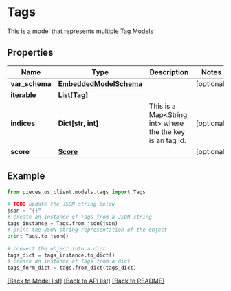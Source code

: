 # Tags

This is a model that represents multiple Tag Models

## Properties

Name | Type | Description | Notes
------------ | ------------- | ------------- | -------------
**var_schema** | [**EmbeddedModelSchema**](EmbeddedModelSchema) |  | [optional] 
**iterable** | [**List[Tag]**](Tag) |  | 
**indices** | **Dict[str, int]** | This is a Map&lt;String, int&gt; where the the key is an tag id. | [optional] 
**score** | [**Score**](Score) |  | [optional] 

## Example

```python
from pieces_os_client.models.tags import Tags

# TODO update the JSON string below
json = "{}"
# create an instance of Tags from a JSON string
tags_instance = Tags.from_json(json)
# print the JSON string representation of the object
print Tags.to_json()

# convert the object into a dict
tags_dict = tags_instance.to_dict()
# create an instance of Tags from a dict
tags_form_dict = tags.from_dict(tags_dict)
```
[[Back to Model list]](../README#documentation-for-models) [[Back to API list]](../README#documentation-for-api-endpoints) [[Back to README]](../README)


